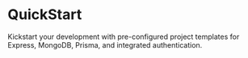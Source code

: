 # QuickStart
Kickstart your development with pre-configured project templates for Express, MongoDB, Prisma, and integrated authentication.
